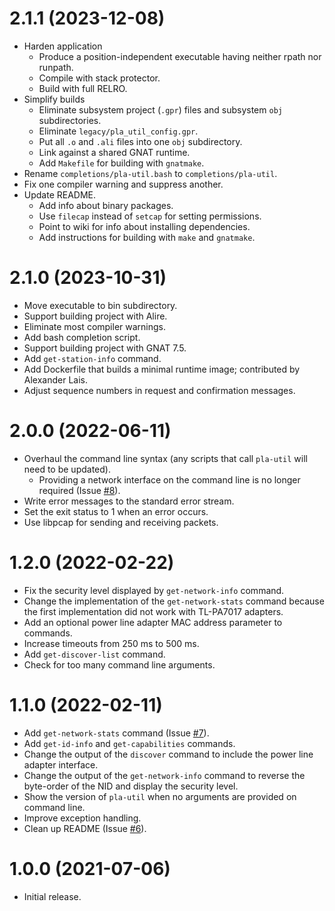 # 2.1.1 (2023-12-08)

* Harden application
  * Produce a position-independent executable having neither rpath nor runpath.
  * Compile with stack protector.
  * Build with full RELRO.
* Simplify builds
  * Eliminate subsystem project (`.gpr`) files and subsystem `obj` subdirectories.
  * Eliminate `legacy/pla_util_config.gpr`.
  * Put all `.o` and `.ali` files into one `obj` subdirectory.
  * Link against a shared GNAT runtime.
  * Add `Makefile` for building with `gnatmake`.
* Rename `completions/pla-util.bash` to `completions/pla-util`.
* Fix one compiler warning and suppress another.
* Update README.
  * Add info about binary packages.
  * Use `filecap` instead of `setcap` for setting permissions.
  * Point to wiki for info about installing dependencies.
  * Add instructions for building with `make` and `gnatmake`.

# 2.1.0 (2023-10-31)

* Move executable to bin subdirectory.
* Support building project with Alire.
* Eliminate most compiler warnings.
* Add bash completion script.
* Support building project with GNAT 7.5.
* Add `get-station-info` command.
* Add Dockerfile that builds a minimal runtime image; contributed by Alexander Lais.
* Adjust sequence numbers in request and confirmation messages.

# 2.0.0 (2022-06-11)

* Overhaul the command line syntax (any scripts that call `pla-util` will need to be updated).
  * Providing a network interface on the command line is no longer required (Issue [#8](https://github.com/serock/pla-util/issues/8)).
* Write error messages to the standard error stream.
* Set the exit status to 1 when an error occurs.
* Use libpcap for sending and receiving packets.

# 1.2.0 (2022-02-22)

* Fix the security level displayed by `get-network-info` command.
* Change the implementation of the `get-network-stats` command because the first implementation did not work with TL-PA7017 adapters.
* Add an optional power line adapter MAC address parameter to commands.
* Increase timeouts from 250 ms to 500 ms.
* Add `get-discover-list` command.
* Check for too many command line arguments.

# 1.1.0 (2022-02-11)

* Add `get-network-stats` command (Issue [#7](https://github.com/serock/pla-util/issues/7)).
* Add `get-id-info` and `get-capabilities` commands.
* Change the output of the `discover` command to include the power line adapter interface.
* Change the output of the `get-network-info` command to reverse the byte-order of the NID and display the security level.
* Show the version of `pla-util` when no arguments are provided on command line.
* Improve exception handling.
* Clean up README (Issue [#6](https://github.com/serock/pla-util/issues/6)).

# 1.0.0 (2021-07-06)

* Initial release.

